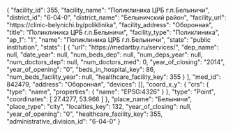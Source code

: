 {
    "facility_id": 355,
    "facility_name": "Поликлиника ЦРБ г.п.Белыничи",
    "district_id": "6-04-0",
    "district_name": "Белыничский район",
    "facility_url": "https:\/\/clinic-belynichi.by\/poliklinika",
    "facility_address": "Оборонная",
    "title": "Поликлиника ЦРБ г.п.Белыничи",
    "facility_type": "Поликлиника",
    "ap_1": "1",
    "name": "Поликлиника ЦРБ г.п.Белыничи",
    "state": "public institution",
    "stats": [
        {
            "url": "https:\/\/medartby.ru\/services\/",
            "dep_name": null,
            "date_year": null,
            "num_beds_dep": null,
            "num_deps_year": null,
            "num_doctors_dep": null,
            "num_doctors_med": 0,
            "year_of_closing": "2014",
            "year_of_opening": "0",
            "beds_in_hospital_key": 86,
            "num_beds_facility_year": null,
            "healthcare_facility_key": 355
        }
    ],
    "med_id": 842479,
    "address": "Оборонная",
    "devices": [],
    "coord_x_y": {
        "crs": {
            "type": "name",
            "properties": {
                "name": "EPSG:4326"
            }
        },
        "type": "Point",
        "coordinates": [
            27.4277,
            53.966
        ]
    },
    "place_name": "Белыничи",
    "place_type": "city",
    "localties_key": 132,
    "year_of_closing": null,
    "year_of_opening": "0",
    "healthcare_facility_key": 355,
    "administrative_division_id": "6-04-0"
}